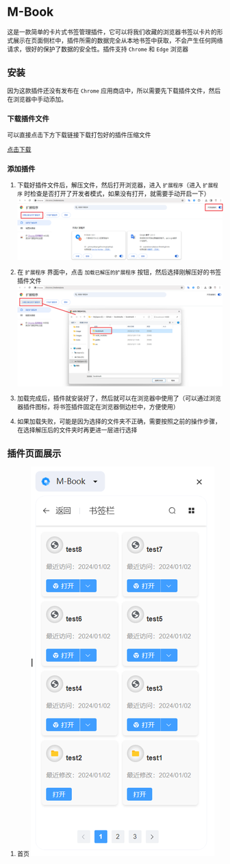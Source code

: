 # M-Book
这是一款简单的卡片式书签管理插件，它可以将我们收藏的浏览器书签以卡片的形式展示在页面侧栏中，插件所需的数据完全从本地书签中获取，不会产生任何网络请求，很好的保护了数据的安全性。插件支持 `Chrome` 和 `Edge` 浏览器

## 安装
因为这款插件还没有发布在 `Chrome` 应用商店中，所以需要先下载插件文件，然后在浏览器中手动添加。

### 下载插件文件
可以直接点击下方下载链接下载打包好的插件压缩文件   

[点击下载](https://github.com/wzCoding/bookmarks/raw/main/resouce/bookmark.zip)

### 添加插件
1. 下载好插件文件后，解压文件，然后打开浏览器，进入 `扩展程序`（进入 `扩展程序` 时检查是否打开了开发者模式，如果没有打开，就需要手动开启一下）
![进入扩展程序界面](/resouce/images/resouce1.png "扩展程序界面")

2. 在 `扩展程序` 界面中，点击 `加载已解压的扩展程序` 按钮，然后选择刚解压好的书签插件文件
![加载已解压的扩展程序](/resouce/images/resouce2.png "加载已解压的扩展")

3. 加载完成后，插件就安装好了，然后就可以在浏览器中使用了（可以通过浏览器插件图标，将书签插件固定在浏览器侧边栏中，方便使用）
   
4. 如果加载失败，可能是因为选择的文件夹不正确，需要按照之前的操作步骤，在选择解压后的文件夹时再更进一层进行选择

## 插件页面展示

1. 首页
![插件界面](/resouce/images/resouce3.png "插件界面")

